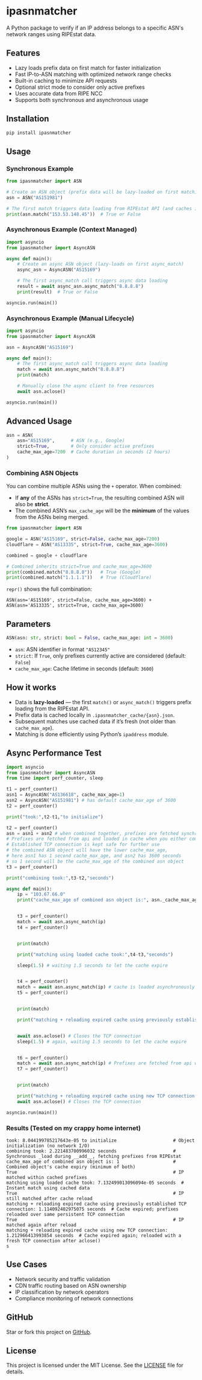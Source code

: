 # ipasnmatcher

A Python package to verify if an IP address belongs to a specific ASN's network ranges using RIPEstat data.

## Features

* Lazy loads prefix data on first match for faster initialization
* Fast IP-to-ASN matching with optimized network range checks
* Built-in caching to minimize API requests
* Optional strict mode to consider only active prefixes
* Uses accurate data from RIPE NCC
* Supports both synchronous and asynchronous usage

## Installation

```bash
pip install ipasnmatcher
```

## Usage

### Synchronous Example

```python
from ipasnmatcher import ASN

# Create an ASN object (prefix data will be lazy-loaded on first match)
asn = ASN("AS151981")

# The first match triggers data loading from RIPEstat API (and caches it)
print(asn.match("153.53.148.45"))  # True or False
```


### Asynchronous Example (Context Managed)

```python
import asyncio
from ipasnmatcher import AsyncASN

async def main():
    # Create an async ASN object (lazy-loads on first async_match)
    async_asn = AsyncASN("AS15169")

    # The first async_match call triggers async data loading
    result = await async_asn.async_match("8.8.8.8")
    print(result)  # True or False

asyncio.run(main())
```

### Asynchronous Example (Manual Lifecycle)

```python
import asyncio
from ipasnmatcher import AsyncASN

asn = AsyncASN("AS15169")

async def main():
    # The first async_match call triggers async data loading
    match = await asn.async_match("8.8.8.8")
    print(match)

    # Manually close the async client to free resources
    await asn.aclose()

asyncio.run(main())
```

## Advanced Usage

```python
asn = ASN(
    asn="AS15169",      # ASN (e.g., Google)
    strict=True,        # Only consider active prefixes
    cache_max_age=7200  # Cache duration in seconds (2 hours)
)
```

### Combining ASN Objects

You can combine multiple ASNs using the `+` operator.
When combined:

* If **any** of the ASNs has `strict=True`, the resulting combined ASN will also be **strict**.
* The combined ASN’s `max_cache_age` will be the **minimum** of the values from the ASNs being merged.

```python
from ipasnmatcher import ASN

google = ASN("AS15169", strict=False, cache_max_age=7200)
cloudflare = ASN("AS13335", strict=True, cache_max_age=3600)

combined = google + cloudflare

# Combined inherits strict=True and cache_max_age=3600
print(combined.match("8.8.8.8"))   # True (Google)
print(combined.match("1.1.1.1"))   # True (Cloudflare)
```

`repr()` shows the full combination:

```
ASN(asn='AS15169', strict=False, cache_max_age=3600) + ASN(asn='AS13335', strict=True, cache_max_age=3600)
```

## Parameters

```python
ASN(asn: str, strict: bool = False, cache_max_age: int = 3600)
```

* `asn`: ASN identifier in format `"AS12345"`
* `strict`: If `True`, only prefixes currently active are considered (default: `False`)
* `cache_max_age`: Cache lifetime in seconds (default: `3600`)

## How it works

* Data is **lazy-loaded** — the first `match()` or `async_match()` triggers prefix loading from the RIPEstat API.
* Prefix data is cached locally in `.ipasnmatcher_cache/{asn}.json`.
* Subsequent matches use cached data if it’s fresh (not older than `cache_max_age`).
* Matching is done efficiently using Python’s `ipaddress` module.


## Async Performance Test
```python
import asyncio
from ipasnmatcher import AsyncASN
from time import perf_counter, sleep

t1 = perf_counter()
asn1 = AsyncASN("AS136618", cache_max_age=1)
asn2 = AsyncASN("AS151981") # has default cache_max_age of 3600
t2 = perf_counter()

print("took:",t2-t1,"to initialize")

t2 = perf_counter()
asn = asn1 + asn2 # when combined together, prefixes are fetched synchronously(blocking, non-concurrent) and loaded into memory
# Prefixes are fetched from api and loaded in cache when you either combine ASN objects or run the first .match() / async_match() method
# Established TCP connection is kept safe for further use
# the combined ASN object will have the lower cache_max_age, 
# here asn1 has 1 second cache_max_age, and asn2 has 3600 seconds
# so 1 second will be the cache_max_age of the combined asn object
t3 = perf_counter()

print("combining took:",t3-t2,"seconds")

async def main():
    ip = "103.67.66.0"
    print("cache_max_age of combined asn object is:", asn._cache_max_age)


    t3 = perf_counter()
    match = await asn.async_match(ip)
    t4 = perf_counter()


    print(match)

    print("matching using loaded cache took:",t4-t3,"seconds")

    sleep(1.5) # waiting 1.5 seconds to let the cache expire


    t4 = perf_counter()
    match = await asn.async_match(ip) # cache is loaded asynchronously if it's expired, using the same TCP connection 
    t5 = perf_counter()


    print(match)

    print("matching + reloading expired cache using previously established TCP connection:",t5-t4,"seconds") 


    await asn.aclose() # Closes the TCP connection
    sleep(1.5) # again, waiting 1.5 seconds to let the cache expire


    t6 = perf_counter()
    match = await asn.async_match(ip) # Prefixes are fetched from api with a new TCP connection since last connection was closed/ dead
    t7 = perf_counter()


    print(match)

    print("matching + reloading expired cache using new TCP connection:",t7-t6,"seconds")
    await asn.aclose() # Closes the TCP connection

asyncio.run(main())
```

### Results (Tested on my crappy home internet)

```text
took: 8.044199785217643e-05 to initialize                     # Object initialization (no network I/O)
combining took: 2.221483700996032 seconds                     # Synchronous _load during __add__, fetching prefixes from RIPEstat
cache_max_age of combined asn object is: 1                    # Combined object's cache expiry (minimum of both)
True                                                          # IP matched within cached prefixes
matching using loaded cache took: 7.132499013096094e-05 seconds  # Instant match using cached data
True                                                          # IP still matched after cache reload
matching + reloading expired cache using previously established TCP connection: 1.114092402975075 seconds  # Cache expired; prefixes reloaded over same persistent TCP connection
True                                                          # IP matched again after reload
matching + reloading expired cache using new TCP connection: 1.212966413993854 seconds  # Cache expired again; reloaded with a fresh TCP connection after aclose()
s
```


## Use Cases

* Network security and traffic validation
* CDN traffic routing based on ASN ownership
* IP classification by network operators
* Compliance monitoring of network connections

## GitHub

Star or fork this project on [GitHub](https://github.com/Itsmmdoha/ipasnmatcher).

## License

This project is licensed under the MIT License. See the [LICENSE](https://github.com/Itsmmdoha/ipasnmatcher/blob/main/LICENSE) file for details.
